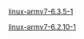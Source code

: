 
[linux-armv7-6.3.5-1](https://github.com/gripped/XE503C32-arch-kernel-packages/tree/main/6.3.5-1)

[linux-armv7-6.2.10-1](https://github.com/gripped/XE503C32-arch-kernel-packages/tree/main/6.2.10-1)
